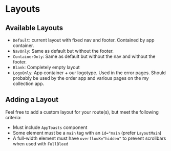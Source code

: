 # Layouts

## Available Layouts

- `Default`: current layout with fixed nav and footer. Contained by app container.
- `NavOnly`: Same as default but without the footer.
- `ContainerOnly`: Same as default but without the nav and without the footer.
- `Blank`: Completely empty layout
- `LogoOnly`: App container + our logotype. Used in the error pages. Should probably be used by the order app and various pages on the my collection app.

## Adding a Layout

Feel free to add a custom layout for your route(s), but meet the following criteria:

- Must include `AppToasts` component
- Some element must be a `main` tag with an `id="main` (prefer `LayoutMain`)
- A full-width element must have `overflowX="hidden"` to prevent scrollbars when used with `FullBleed`
